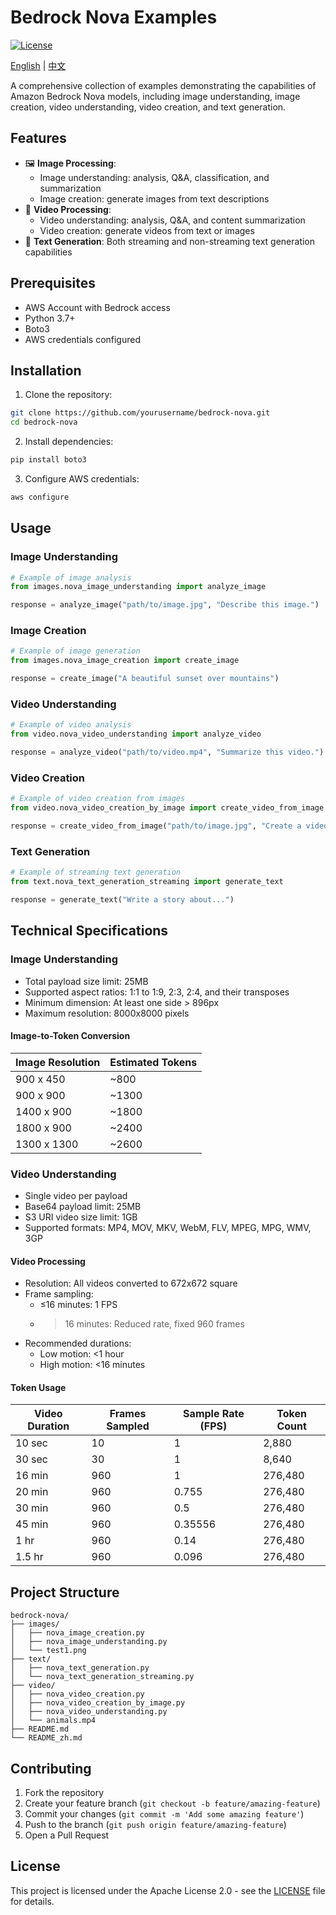 # Bedrock Nova Examples

[![License](https://img.shields.io/badge/License-Apache%202.0-blue.svg)](LICENSE)

[English](README.md) | [中文](README_zh.md)

A comprehensive collection of examples demonstrating the capabilities of Amazon Bedrock Nova models, including image understanding, image creation, video understanding, video creation, and text generation.

## Features

- 🖼️ **Image Processing**: 
  - Image understanding: analysis, Q&A, classification, and summarization
  - Image creation: generate images from text descriptions
- 🎥 **Video Processing**:
  - Video understanding: analysis, Q&A, and content summarization
  - Video creation: generate videos from text or images
- 📝 **Text Generation**: Both streaming and non-streaming text generation capabilities

## Prerequisites

- AWS Account with Bedrock access
- Python 3.7+
- Boto3
- AWS credentials configured

## Installation

1. Clone the repository:
```bash
git clone https://github.com/yourusername/bedrock-nova.git
cd bedrock-nova
```

2. Install dependencies:
```bash
pip install boto3
```

3. Configure AWS credentials:
```bash
aws configure
```

## Usage

### Image Understanding
```python
# Example of image analysis
from images.nova_image_understanding import analyze_image

response = analyze_image("path/to/image.jpg", "Describe this image.")
```

### Image Creation
```python
# Example of image generation
from images.nova_image_creation import create_image

response = create_image("A beautiful sunset over mountains")
```

### Video Understanding
```python
# Example of video analysis
from video.nova_video_understanding import analyze_video

response = analyze_video("path/to/video.mp4", "Summarize this video.")
```

### Video Creation
```python
# Example of video creation from images
from video.nova_video_creation_by_image import create_video_from_image

response = create_video_from_image("path/to/image.jpg", "Create a video with this image")
```

### Text Generation
```python
# Example of streaming text generation
from text.nova_text_generation_streaming import generate_text

response = generate_text("Write a story about...")
```

## Technical Specifications

### Image Understanding
- Total payload size limit: 25MB
- Supported aspect ratios: 1:1 to 1:9, 2:3, 2:4, and their transposes
- Minimum dimension: At least one side > 896px
- Maximum resolution: 8000x8000 pixels

#### Image-to-Token Conversion
| Image Resolution | Estimated Tokens |
|-----------------|------------------|
| 900 x 450       | ~800            |
| 900 x 900       | ~1300           |
| 1400 x 900      | ~1800           |
| 1800 x 900      | ~2400           |
| 1300 x 1300     | ~2600           |

### Video Understanding
- Single video per payload
- Base64 payload limit: 25MB
- S3 URI video size limit: 1GB
- Supported formats: MP4, MOV, MKV, WebM, FLV, MPEG, MPG, WMV, 3GP

#### Video Processing
- Resolution: All videos converted to 672x672 square
- Frame sampling:
  - ≤16 minutes: 1 FPS
  - >16 minutes: Reduced rate, fixed 960 frames
- Recommended durations:
  - Low motion: <1 hour
  - High motion: <16 minutes

#### Token Usage
| Video Duration | Frames Sampled | Sample Rate (FPS) | Token Count |
|---------------|----------------|-------------------|-------------|
| 10 sec        | 10            | 1                 | 2,880       |
| 30 sec        | 30            | 1                 | 8,640       |
| 16 min        | 960           | 1                 | 276,480     |
| 20 min        | 960           | 0.755             | 276,480     |
| 30 min        | 960           | 0.5               | 276,480     |
| 45 min        | 960           | 0.35556           | 276,480     |
| 1 hr          | 960           | 0.14              | 276,480     |
| 1.5 hr        | 960           | 0.096             | 276,480     |

## Project Structure

```
bedrock-nova/
├── images/
│   ├── nova_image_creation.py
│   ├── nova_image_understanding.py
│   └── test1.png
├── text/
│   ├── nova_text_generation.py
│   └── nova_text_generation_streaming.py
├── video/
│   ├── nova_video_creation.py
│   ├── nova_video_creation_by_image.py
│   ├── nova_video_understanding.py
│   └── animals.mp4
├── README.md
└── README_zh.md
```

## Contributing

1. Fork the repository
2. Create your feature branch (`git checkout -b feature/amazing-feature`)
3. Commit your changes (`git commit -m 'Add some amazing feature'`)
4. Push to the branch (`git push origin feature/amazing-feature`)
5. Open a Pull Request

## License

This project is licensed under the Apache License 2.0 - see the [LICENSE](LICENSE) file for details.

